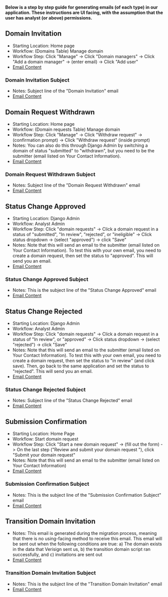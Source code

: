 **Below is a step by step guide for generating emails (of each type) in our application. These instructions are UI facing, with the assumption that the user has analyst (or above) permissions.**

## Domain Invitation
- Starting Location: Home page
- Workflow: (Domains Table) Manage domain
- Workflow Step: Click "Manage" -> Click "Domain managers" -> Click "Add a domain manager" -> (enter email) -> Click "Add user"
- [Email Content](https://github.com/cisagov/manage.get.gov/blob/main/src/registrar/templates/emails/domain_invitation.txt)

### Domain Invitation Subject
- Notes: Subject line of the "Domain Invitation" email
- [Email Content](https://github.com/cisagov/manage.get.gov/blob/main/src/registrar/templates/emails/domain_invitation_subject.txt)

## Domain Request Withdrawn
- Starting Location: Home page
- Workflow: (Domain requests Table) Manage domain
- Workflow Step: Click "Manage" -> Click "Withdraw request" -> (confirmation prompt) -> Click "Withdraw request" (inside prompt)
- Notes: You can also do this through Django Admin by switching a domain of status "submitted" to "withdrawn", but you need to be the submitter (email listed on Your Contact Information).
- [Email Content](https://github.com/cisagov/manage.get.gov/blob/main/src/registrar/templates/emails/domain_request_withdrawn.txt)

### Domain Request Withdrawn Subject
- Notes: Subject line of the "Domain Request Withdrawn" email
- [Email Content](https://github.com/cisagov/manage.get.gov/blob/main/src/registrar/templates/emails/domain_request_withdrawn_subject.txt)

## Status Change Approved
- Starting Location: Django Admin
- Workflow: Analyst Admin
- Workflow Step: Click "domain requests" -> Click a domain request in a status of "submitted", "In review", "rejected", or "ineligible" -> Click status dropdown -> (select "approved") -> click "Save"
- Notes: Note that this will send an email to the submitter (email listed on Your Contact Information). To test this with your own email, you need to create a domain request, then set the status to "approved". This will send you an email.
- [Email Content](https://github.com/cisagov/manage.get.gov/blob/main/src/registrar/templates/emails/status_change_approved.txt)

### Status Change Approved Subject
- Notes: This is the subject line of the "Status Change Approved" email
- [Email Content](https://github.com/cisagov/manage.get.gov/blob/main/src/registrar/templates/emails/status_change_approved_subject.txt)

## Status Change Rejected
- Starting Location: Django Admin
- Workflow: Analyst Admin
- Workflow Step: Click "domain requests" -> Click a domain request in a status of "In review", or "approved" -> Click status dropdown -> (select "rejected") -> click "Save"
- Notes: Note that this will send an email to the submitter (email listed on Your Contact Information). To test this with your own email, you need to create a domain request, then set the status to "in review" (and click save). Then, go back to the same application and set the status to "rejected". This will send you an email.
- [Email Content](https://github.com/cisagov/manage.get.gov/blob/main/src/registrar/templates/emails/status_change_rejected.txt)

### Status Change Rejected Subject
- Notes: Subject line of the "Status Change Rejected" email
- [Email Content](https://github.com/cisagov/manage.get.gov/blob/main/src/registrar/templates/emails/status_change_rejected_subject.txt)

## Submission Confirmation
- Starting Location: Home Page
- Workflow: Start domain request
- Workflow Step: Click "Start a new domain request" -> (fill out the form) -> On the last step ("Review and submit your domain request "), click "Submit your domain request"
- Notes: Note that this will send an email to the submitter (email listed on Your Contact Information)
- [Email Content](https://github.com/cisagov/manage.get.gov/blob/main/src/registrar/templates/emails/submission_confirmation.txt)

### Submission Confirmation Subject
- Notes: This is the subject line of the "Submission Confirmation Subject" email
- [Email Content](https://github.com/cisagov/manage.get.gov/blob/main/src/registrar/templates/emails/submission_confirmation_subject.txt)

## Transition Domain Invitation
- Notes: This email is generated during the migration process, meaning that there is no using-facing method to receive this email. This email will be sent out when the following conditions are true: a) The domain exists in the data that Verisign sent us, b) the transition domain script ran successfully, and c) invitations are sent out
- [Email Content](https://github.com/cisagov/manage.get.gov/blob/main/src/registrar/templates/emails/transition_domain_invitation.txt)

### Transition Domain Invitation Subject
- Notes: This is the subject line of the "Transition Domain Invitation" email
- [Email Content](https://github.com/cisagov/manage.get.gov/blob/main/src/registrar/templates/emails/transition_domain_invitation_subject.txt)

